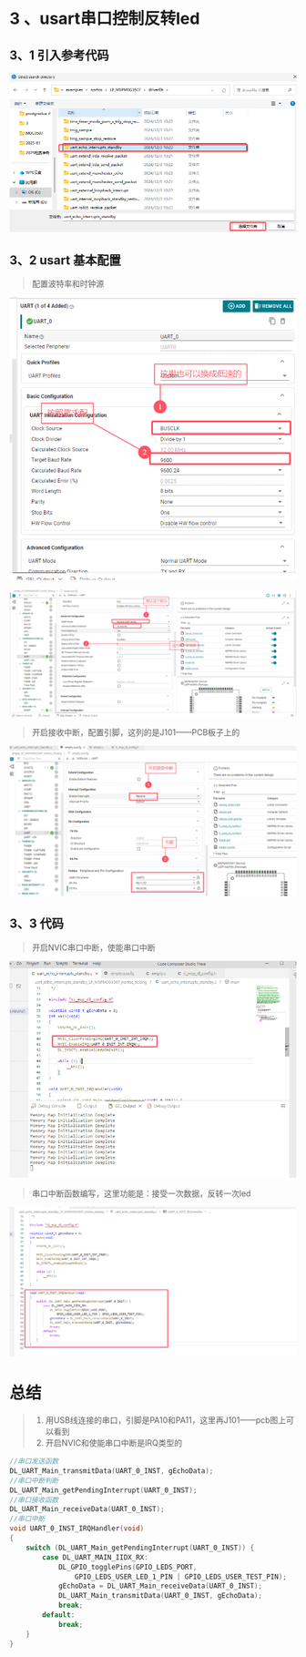 # 3 、usart串口控制反转led



## 3、1 引入参考代码

![image-20250117202027616](./M0G3507_usart.assets/image-20250117202027616.png)



## 3、2 usart 基本配置

> 配置波特率和时钟源

![image-20250117205455361](./M0G3507_usart.assets/image-20250117205455361.png)

![image-20250117205557909](./M0G3507_usart.assets/image-20250117205557909.png)

> 开启接收中断，配置引脚，这列的是J101——PCB板子上的

![image-20250117205700288](./M0G3507_usart.assets/image-20250117205700288.png)

## 3、3 代码

> 开启NVIC串口中断，使能串口中断

![image-20250117205748577](./M0G3507_usart.assets/image-20250117205748577.png)

> 串口中断函数编写，这里功能是：接受一次数据，反转一次led

![image-20250117205852687](./M0G3507_usart.assets/image-20250117205852687.png)

# 总结

> 1. 用USB线连接的串口，引脚是PA10和PA11，这里再J101——pcb图上可以看到
> 2. 开启NVIC和使能串口中断是IRQ类型的

```c
//串口发送函数
DL_UART_Main_transmitData(UART_0_INST, gEchoData);
//串口中断判断
DL_UART_Main_getPendingInterrupt(UART_0_INST);
//串口接收函数
DL_UART_Main_receiveData(UART_0_INST);
//串口中断
void UART_0_INST_IRQHandler(void)
{
    switch (DL_UART_Main_getPendingInterrupt(UART_0_INST)) {
        case DL_UART_MAIN_IIDX_RX:
            DL_GPIO_togglePins(GPIO_LEDS_PORT,
                GPIO_LEDS_USER_LED_1_PIN | GPIO_LEDS_USER_TEST_PIN);
            gEchoData = DL_UART_Main_receiveData(UART_0_INST);
            DL_UART_Main_transmitData(UART_0_INST, gEchoData);
            break;
        default:
            break;
    }
}
```

